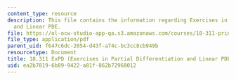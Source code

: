 ```yaml
---
content_type: resource
description: This file contains the information regarding Exercises in Partial Differentiation
  and Linear PDE.
file: https://ol-ocw-studio-app-qa.s3.amazonaws.com/courses/18-311-principles-of-applied-mathematics-spring-2014/ea2b78196b899422a81f862b72968012_MIT18_311S14_Separation.pdf
file_type: application/pdf
parent_uid: f647c6dc-2054-d43f-a74c-bc3cc8cb949b
resourcetype: Document
title: 18.311 ExPD (Exercises in Partial Differentiation and Linear PDE).
uid: ea2b7819-6b89-9422-a81f-862b72968012
---
```

